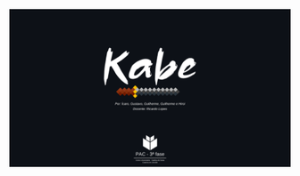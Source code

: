<img  align="center" alt="kabe-project" src="https://raw.githubusercontent.com/Kabe-Project/.github/main/profile/Kabe-Project.png">